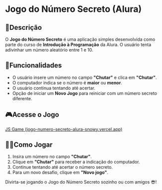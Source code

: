 # **Jogo do Número Secreto (Alura)**

## 📜Descrição

O **Jogo do Número Secreto** é uma aplicação simples desenvolvida como parte do curso de **Introdução à Programação** da Alura. O usuário tenta adivinhar um número aleatório entre 1 e 10.

## 📑Funcionalidades

- O usuário insere um número no campo **"Chutar"** e clica em **"Chutar"**.
- O computador indica se o número é **maior** ou **menor**.
- O usuário continua tentando até acertar.
- Opção de iniciar um **Novo Jogo** para reiniciar com um número secreto diferente.

## 🎮Acesse o Jogo

[JS Game (jogo-numero-secreto-alura-snowy.vercel.app)](https://jogo-numero-secreto-alura-snowy.vercel.app/)

## 🐱‍💻Como Jogar

1. Insira um número no campo **"Chutar"**.
2. Clique em **"Chutar"** para receber a indicação do computador.
3. Continue tentando até acertar o número secreto.
4. Para um novo desafio, clique em **"Novo jogo"**.

Divirta-se jogando o Jogo do Número Secreto sozinho ou com amigos 😎!
